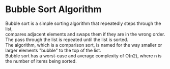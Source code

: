 # Bubble Sort Algorithm  
Bubble sort is a simple sorting algorithm that repeatedly steps through the list,   
compares adjacent elements and swaps them if they are in the wrong order.   
The pass through the list is repeated until the list is sorted.   
The algorithm, which is a comparison sort, is named for the way smaller or larger elements "bubble" to the top of the list.   
Bubble sort has a worst-case and average complexity of О(n2), where n is the number of items being sorted.  
